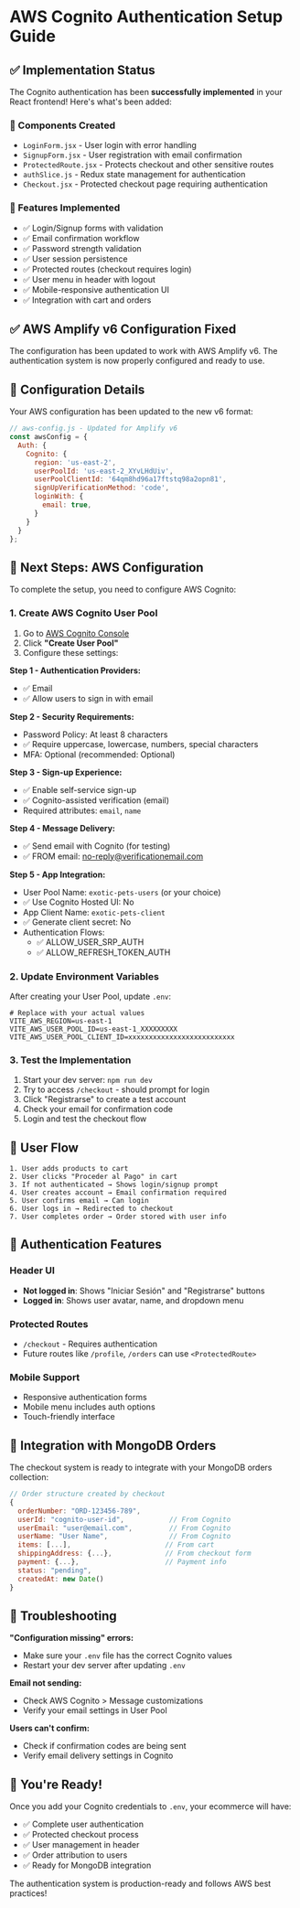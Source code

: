# AWS Cognito Authentication Setup Guide

## ✅ Implementation Status

The Cognito authentication has been **successfully implemented** in your React frontend! Here's what's been added:

### 🔧 Components Created
- `LoginForm.jsx` - User login with error handling
- `SignupForm.jsx` - User registration with email confirmation
- `ProtectedRoute.jsx` - Protects checkout and other sensitive routes
- `authSlice.js` - Redux state management for authentication
- `Checkout.jsx` - Protected checkout page requiring authentication

### 🎯 Features Implemented
- ✅ Login/Signup forms with validation
- ✅ Email confirmation workflow
- ✅ Password strength validation
- ✅ User session persistence
- ✅ Protected routes (checkout requires login)
- ✅ User menu in header with logout
- ✅ Mobile-responsive authentication UI
- ✅ Integration with cart and orders

## ✅ AWS Amplify v6 Configuration Fixed

The configuration has been updated to work with AWS Amplify v6. The authentication system is now properly configured and ready to use.

## 🎯 Configuration Details

Your AWS configuration has been updated to the new v6 format:

```javascript
// aws-config.js - Updated for Amplify v6
const awsConfig = {
  Auth: {
    Cognito: {
      region: 'us-east-2',
      userPoolId: 'us-east-2_XYvLHdUiv',
      userPoolClientId: '64qm8hd96a17ftstq98a2opn81',
      signUpVerificationMethod: 'code',
      loginWith: {
        email: true,
      }
    }
  }
};
```

## 🚀 Next Steps: AWS Configuration

To complete the setup, you need to configure AWS Cognito:

### 1. Create AWS Cognito User Pool

1. Go to [AWS Cognito Console](https://console.aws.amazon.com/cognito)
2. Click **"Create User Pool"**
3. Configure these settings:

**Step 1 - Authentication Providers:**
- ✅ Email
- ✅ Allow users to sign in with email

**Step 2 - Security Requirements:**
- Password Policy: At least 8 characters
- ✅ Require uppercase, lowercase, numbers, special characters
- MFA: Optional (recommended: Optional)

**Step 3 - Sign-up Experience:**
- ✅ Enable self-service sign-up
- ✅ Cognito-assisted verification (email)
- Required attributes: `email`, `name`

**Step 4 - Message Delivery:**
- ✅ Send email with Cognito (for testing)
- ✅ FROM email: no-reply@verificationemail.com

**Step 5 - App Integration:**
- User Pool Name: `exotic-pets-users` (or your choice)
- ✅ Use Cognito Hosted UI: No
- App Client Name: `exotic-pets-client`
- ✅ Generate client secret: No
- Authentication Flows:
  - ✅ ALLOW_USER_SRP_AUTH
  - ✅ ALLOW_REFRESH_TOKEN_AUTH

### 2. Update Environment Variables

After creating your User Pool, update `.env`:

```env
# Replace with your actual values
VITE_AWS_REGION=us-east-1
VITE_AWS_USER_POOL_ID=us-east-1_XXXXXXXXX
VITE_AWS_USER_POOL_CLIENT_ID=xxxxxxxxxxxxxxxxxxxxxxxxxx
```

### 3. Test the Implementation

1. Start your dev server: `npm run dev`
2. Try to access `/checkout` - should prompt for login
3. Click "Registrarse" to create a test account
4. Check your email for confirmation code
5. Login and test the checkout flow

## 🔄 User Flow

```
1. User adds products to cart
2. User clicks "Proceder al Pago" in cart
3. If not authenticated → Shows login/signup prompt
4. User creates account → Email confirmation required
5. User confirms email → Can login
6. User logs in → Redirected to checkout
7. User completes order → Order stored with user info
```

## 📱 Authentication Features

### Header UI
- **Not logged in**: Shows "Iniciar Sesión" and "Registrarse" buttons
- **Logged in**: Shows user avatar, name, and dropdown menu

### Protected Routes
- `/checkout` - Requires authentication
- Future routes like `/profile`, `/orders` can use `<ProtectedRoute>`

### Mobile Support
- Responsive authentication forms
- Mobile menu includes auth options
- Touch-friendly interface

## 🔗 Integration with MongoDB Orders

The checkout system is ready to integrate with your MongoDB orders collection:

```javascript
// Order structure created by checkout
{
  orderNumber: "ORD-123456-789",
  userId: "cognito-user-id",           // From Cognito
  userEmail: "user@email.com",         // From Cognito
  userName: "User Name",               // From Cognito
  items: [...],                       // From cart
  shippingAddress: {...},             // From checkout form
  payment: {...},                     // Payment info
  status: "pending",
  createdAt: new Date()
}
```

## 🐛 Troubleshooting

**"Configuration missing" errors:**
- Make sure your `.env` file has the correct Cognito values
- Restart your dev server after updating `.env`

**Email not sending:**
- Check AWS Cognito > Message customizations
- Verify your email settings in User Pool

**Users can't confirm:**
- Check if confirmation codes are being sent
- Verify email delivery settings in Cognito

## 🎉 You're Ready!

Once you add your Cognito credentials to `.env`, your ecommerce will have:
- ✅ Complete user authentication
- ✅ Protected checkout process
- ✅ User management in header
- ✅ Order attribution to users
- ✅ Ready for MongoDB integration

The authentication system is production-ready and follows AWS best practices!
